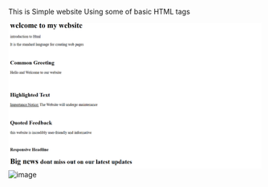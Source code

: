 This is Simple website Using  some of basic HTML tags


![image alt](https://github.com/sushmithashetty1405/simple-html/blob/d87ab1ffdb6918df67fd18e61987e6e38f490ca7/Screenshot%202024-09-21%20201420.png)
![image](https://github.com/user-attachments/assets/30af53ec-3654-4af9-b890-7e397a12d25b)

